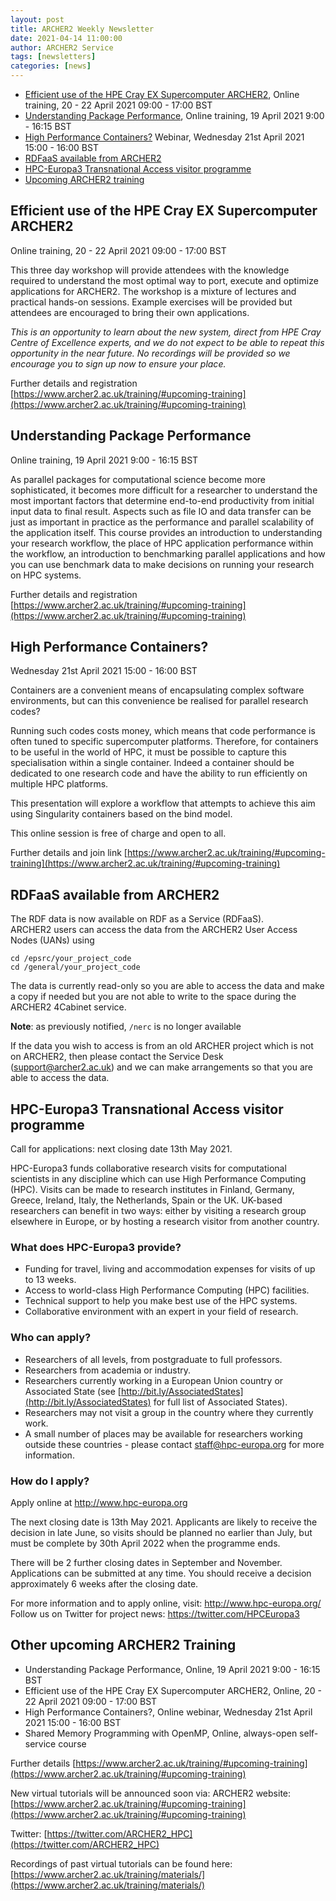 ```yaml
---
layout: post
title: ARCHER2 Weekly Newsletter
date: 2021-04-14 11:00:00
author: ARCHER2 Service
tags: [newsletters] 
categories: [news]
---
```


 - [Efficient use of the HPE Cray EX Supercomputer ARCHER2](#efficient-use-of-the-hpe-cray-ex-supercomputer-archer2), Online training, 20 - 22 April 2021 09:00 - 17:00 BST 
 - [Understanding Package Performance](#understanding-package-performance), Online training, 19 April 2021 9:00 - 16:15 BST 
 - [High Performance Containers?](#high-performance-containers)  Webinar, Wednesday 21st April 2021 15:00 - 16:00 BST
-  [RDFaaS available from ARCHER2](#rdfaas-available-from-archer2)
- [HPC-Europa3 Transnational Access visitor programme](#hpc-europa3-transnational-access-visitor-programme) 
- [Upcoming ARCHER2 training](#other-upcoming-archer2-training) 


## Efficient use of the HPE Cray EX Supercomputer ARCHER2

Online training, 20 - 22 April 2021 09:00 - 17:00 BST 

This three day workshop will provide attendees with the knowledge required to understand the most optimal way to port, execute and optimize applications for ARCHER2. The workshop is a mixture of lectures and practical hands-on sessions. Example exercises will be provided but attendees are encouraged to bring their own applications.

*This is an opportunity to learn about the new system, direct from HPE Cray Centre of Excellence experts, and we do not expect to be able to repeat this opportunity in the near future.  No recordings will be provided so we encourage you to sign up now to ensure your place.*

Further details and registration [https://www.archer2.ac.uk/training/#upcoming-training](https://www.archer2.ac.uk/training/#upcoming-training)



## Understanding Package Performance

Online training, 19 April 2021 9:00 - 16:15 BST 
 
As parallel packages for computational science become more sophisticated, it becomes more difficult for a researcher to understand the most important factors that determine end-to-end productivity from initial input data to final result. Aspects such as file IO and data transfer can be just as important in practice as the performance and parallel scalability of the application itself. This course provides an introduction to understanding your research workflow, the place of HPC application performance within the workflow, an introduction to benchmarking parallel applications and how you can use benchmark data to make decisions on running your research on HPC systems.
 
Further details and registration [https://www.archer2.ac.uk/training/#upcoming-training](https://www.archer2.ac.uk/training/#upcoming-training)
 
 
## High Performance Containers?

Wednesday 21st April 2021 15:00 - 16:00 BST
 
Containers are a convenient means of encapsulating complex software environments, but can this convenience be realised for parallel research codes?

Running such codes costs money, which means that code performance is often tuned to specific supercomputer platforms. Therefore, for containers to be useful in the world of HPC, it must be possible to capture this specialisation within a single container. Indeed a container should be dedicated to one research code and have the ability to run efficiently on multiple HPC platforms.

This presentation will explore a workflow that attempts to achieve this aim using Singularity containers based on the bind model.

This online session is free of charge and open to all. 

Further details and join link  [https://www.archer2.ac.uk/training/#upcoming-training](https://www.archer2.ac.uk/training/#upcoming-training)


## RDFaaS available from ARCHER2

The RDF data is now available on RDF as a Service (RDFaaS).  
ARCHER2 users can access the data from the ARCHER2 User Access Nodes (UANs) using 

`cd /epsrc/your_project_code ` <br />
`cd /general/your_project_code `

The data is currently read-only so you are able to access the data and make a copy if needed but you are not able to write to the space during the ARCHER2 4Cabinet service. 

**Note**: as previously notified, `/nerc` is no longer available

If the data you wish to access is from an old ARCHER project which is not on ARCHER2, then please contact the Service Desk ([support@archer2.ac.uk](mailto:support@archer2.ac.uk)) and we can make arrangements so that you are able to access the data.  


## HPC-Europa3 Transnational Access visitor programme 

Call for applications: next closing date 13th May 2021. 

HPC-Europa3 funds collaborative research visits for computational scientists in any discipline which can use High Performance Computing (HPC). Visits can be made to research institutes in Finland, Germany, Greece, Ireland, Italy, the Netherlands, Spain or the UK. UK-based researchers can benefit in two ways: either by visiting a research group elsewhere in Europe, or by hosting a research visitor from another country. 

### What does HPC-Europa3 provide? 

- Funding for travel, living and accommodation expenses for visits of up to 13 weeks. 
- Access to world-class High Performance Computing (HPC) facilities. 
- Technical support to help you make best use of the HPC systems. 
- Collaborative environment with an expert in your field of research. 

### Who can apply? 

- Researchers of all levels, from postgraduate to full professors. 
- Researchers from academia or industry. 
- Researchers currently working in a European Union country or Associated State (see [http://bit.ly/AssociatedStates](http://bit.ly/AssociatedStates) for full list of Associated States). 
- Researchers may not visit a group in the country where they currently work. 
- A small number of places may be available for researchers working outside these countries - please contact [staff@hpc-europa.org](mailto:staff@hpc-europa.org) for more information. 

### How do I apply? 

Apply online at [http://www.hpc-europa.org ](http://www.hpc-europa.org )

The next closing date is 13th May 2021. Applicants are likely to receive the decision in late June, so visits should be planned no earlier than July, but must be complete by 30th April 2022 when the programme ends.

There will be 2 further closing dates in September and November. Applications can be submitted at any time. You should receive a decision approximately 6 weeks after the closing date. 

For more information and to apply online, visit: [http://www.hpc-europa.org/ ](http://www.hpc-europa.org/ )
Follow us on Twitter for project news: [https://twitter.com/HPCEuropa3 ](https://twitter.com/HPCEuropa3 )



## Other upcoming ARCHER2 Training

- Understanding Package Performance, Online, 19 April 2021 9:00 - 16:15 BST  
- Efficient use of the HPE Cray EX Supercomputer ARCHER2, Online, 20 - 22 April 2021 09:00 - 17:00 BST
- High Performance Containers?, Online webinar, Wednesday 21st April 2021 15:00 - 16:00 BST 
- Shared Memory Programming with OpenMP, Online, always-open self-service course


Further details [https://www.archer2.ac.uk/training/#upcoming-training](https://www.archer2.ac.uk/training/#upcoming-training)

New virtual tutorials will be announced soon via: ARCHER2 website: [https://www.archer2.ac.uk/training/#upcoming-training](https://www.archer2.ac.uk/training/#upcoming-training)

Twitter: [https://twitter.com/ARCHER2_HPC](https://twitter.com/ARCHER2_HPC)

Recordings of past virtual tutorials can be found here: [https://www.archer2.ac.uk/training/materials/](https://www.archer2.ac.uk/training/materials/)